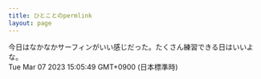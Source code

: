 ```yaml
---
title: ひとことのpermlink
layout: page
---
```

<div class="box" dt="1678169149462">
  今日はなかなかサーフィンがいい感じだった。たくさん練習できる日はいいよな。
  <div class="content is-small">Tue Mar 07 2023 15:05:49 GMT+0900 (日本標準時)</div>
</div>